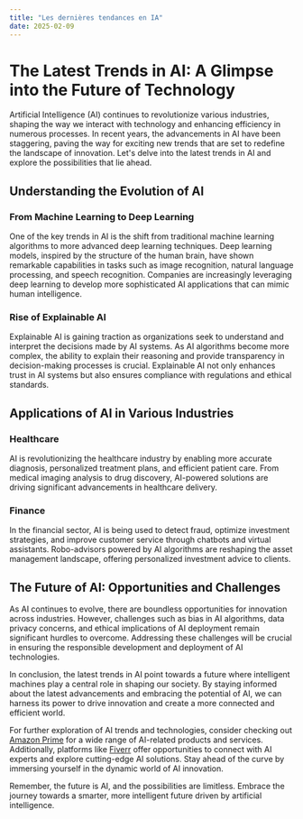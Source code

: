```yaml
---
title: "Les dernières tendances en IA"
date: 2025-02-09
---
```


# The Latest Trends in AI: A Glimpse into the Future of Technology

Artificial Intelligence (AI) continues to revolutionize various industries, shaping the way we interact with technology and enhancing efficiency in numerous processes. In recent years, the advancements in AI have been staggering, paving the way for exciting new trends that are set to redefine the landscape of innovation. Let's delve into the latest trends in AI and explore the possibilities that lie ahead.

## Understanding the Evolution of AI

### From Machine Learning to Deep Learning
One of the key trends in AI is the shift from traditional machine learning algorithms to more advanced deep learning techniques. Deep learning models, inspired by the structure of the human brain, have shown remarkable capabilities in tasks such as image recognition, natural language processing, and speech recognition. Companies are increasingly leveraging deep learning to develop more sophisticated AI applications that can mimic human intelligence.

### Rise of Explainable AI
Explainable AI is gaining traction as organizations seek to understand and interpret the decisions made by AI systems. As AI algorithms become more complex, the ability to explain their reasoning and provide transparency in decision-making processes is crucial. Explainable AI not only enhances trust in AI systems but also ensures compliance with regulations and ethical standards.

## Applications of AI in Various Industries

### Healthcare
AI is revolutionizing the healthcare industry by enabling more accurate diagnosis, personalized treatment plans, and efficient patient care. From medical imaging analysis to drug discovery, AI-powered solutions are driving significant advancements in healthcare delivery.

### Finance
In the financial sector, AI is being used to detect fraud, optimize investment strategies, and improve customer service through chatbots and virtual assistants. Robo-advisors powered by AI algorithms are reshaping the asset management landscape, offering personalized investment advice to clients.

## The Future of AI: Opportunities and Challenges

As AI continues to evolve, there are boundless opportunities for innovation across industries. However, challenges such as bias in AI algorithms, data privacy concerns, and ethical implications of AI deployment remain significant hurdles to overcome. Addressing these challenges will be crucial in ensuring the responsible development and deployment of AI technologies.

In conclusion, the latest trends in AI point towards a future where intelligent machines play a central role in shaping our society. By staying informed about the latest advancements and embracing the potential of AI, we can harness its power to drive innovation and create a more connected and efficient world.

For further exploration of AI trends and technologies, consider checking out [Amazon Prime](https://www.amazon.fr/amazonprime?_encoding=UTF8&primeCampaignId=prime_assoc_ft&tag=zenzen0d-21France) for a wide range of AI-related products and services. Additionally, platforms like [Fiverr](https://go.fiverr.com/visit/?bta=1071918&brand=fiverrmarketplace) offer opportunities to connect with AI experts and explore cutting-edge AI solutions. Stay ahead of the curve by immersing yourself in the dynamic world of AI innovation.

Remember, the future is AI, and the possibilities are limitless. Embrace the journey towards a smarter, more intelligent future driven by artificial intelligence.